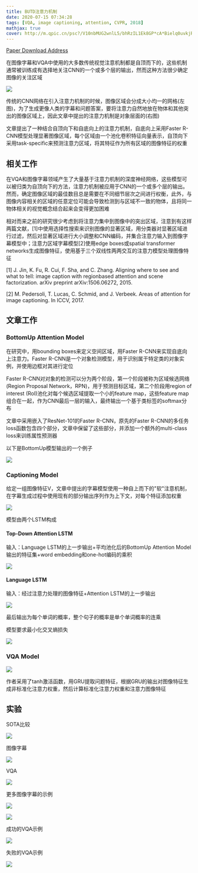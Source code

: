 ```yaml
---
title: BUTD注意力机制
date: 2020-07-15 07:34:28
tags: [VQA, image captioning, attention, CVPR, 2018]
mathjax: true
cover: http://m.qpic.cn/psc?/V10nbMUG2wnlL5/bhRzIL1Ek8GP*cA*Bielq0uvkjRVmODj5kVw47pZv14JErrcvQ3sagy7.co93Aekbjlk6Rr1KAXvMmzcQLJktQ!!/b&bo=QAaEAwAAAAARB*E!&rf=viewer_4
---
```

[Paper Download Address](https://arxiv.org/abs/1707.07998)

在图像字幕和VQA中使用的大多数传统视觉注意机制都是自顶而下的，这些机制通常被训练成有选择地关注CNN的一个或多个层的输出，然而这种方法很少确定图像的关注区域

![](http://m.qpic.cn/psc?/V10nbMUG3EIcUi/bhRzIL1Ek8GP*cA*Bielq6tcRJI2I2*XX5AMqhtIa4v7900rKtRicdjTwV91NS4oIxfLklJKtnbd5rB*A.Q7CA!!/b&bo=KwKhAQAAAAADB6s!&rf=viewer_4)

传统的CNN网络在引入注意力机制的时候，图像区域会分成大小均一的网格(左图)，为了生成更像人类的字幕和问题答案，要将注意力自然地放在物体和其他突出的图像区域上，因此文章中提出的注意力机制是对象层面的(右图)

文章提出了一种结合自顶向下和自底向上的注意力机制，自底向上采用Faster R-CNN模型处理显著图像区域，每个区域由一个池化卷积特征向量表示，自顶向下采用task-specific来预测注意力区域，将其特征作为所有区域的图像特征的权重

## 相关工作

在VQA和图像字幕领域产生了大量基于注意力机制的深度神经网络，这些模型可以被归类为自顶向下的方法，注意力机制被应用于CNN的一个或多个层的输出。然而，确定图像区域的最佳数目总是需要在不同细节层次之间进行权衡，此外，与图像内容相关的区域的任意定位可能会导致检测到与区域不一致的物体，且将同一物体相关的视觉概念结合起来会变得更加困难

相对而来之前的研究很少考虑到将注意力集中到图像中的突出区域，注意到有这样两篇文献，[1]中使用选择性搜索来识别图像的显著区域，用分类器对显著区域进行过滤，然后对显著区域进行大小调整和CNN编码，并集合注意力输入到图像字幕模型中；注意力区域字幕模型[2]使用edge boxes或spatial transformer networks生成图像特征，使用基于三个双线性两两交互的注意力模型处理图像特征

[1] J. Jin, K. Fu, R. Cui, F. Sha, and C. Zhang. Aligning where to see and what to tell: image caption with regionbased attention and scene factorization. arXiv preprint arXiv:1506.06272, 2015.

[2] M. Pedersoli, T. Lucas, C. Schmid, and J. Verbeek. Areas of attention for image captioning. In ICCV, 2017.

## 文章工作

### BottomUp Attention Model

在研究中，用bounding boxes来定义空间区域，用Faster R-CNN来实现自底向上注意力。Faster R-CNN是一个对象检测模型，用于识别属于特定类的对象实例，并使用边框对其进行定位

Faster R-CNN对对象的检测可以分为两个阶段，第一个阶段被称为区域候选网络(Region Proposal Network，RPN)，用于预测目标区域，第二个阶段用region of interest (RoI)池化对每个候选区域提取一个小的feature map，这些feature map组合在一起，作为CNN最后一层的输入，最终输出一个基于类标签的softmax分布

文章中采用嵌入了ResNet-101的Faster R-CNN，原先的Faster R-CNN的多任务loss函数包含四个部分，文章中保留了这些部分，并添加一个额外的multi-class loss来训练属性预测器

以下是BottomUp模型输出的一个例子

![](http://m.qpic.cn/psc?/V10nbMUG3EIcUi/BmgsQzVq*GNja8O.UNZvUWJIMtCeeaL4tiw6OCZnA9Qptoa9yrG4vdHaLfBo2ezpFhBxa.brlc6n2sdcvYdEVJMhg4GLJTrTLNxxFmEXdrw!/b&bo=AgIUAwAAAAADR3U!&rf=viewer_4)

### Captioning Model

给定一组图像特征V，文章中提出的字幕模型使用一种自上而下的"软"注意机制，在字幕生成过程中使用现有的部分输出序列作为上下文，对每个特征添加权重

![](http://m.qpic.cn/psc?/V10nbMUG3EIcUi/BmgsQzVq*GNja8O.UNZvUfQPp6V0zFyAgU1.8b0NQs*W.u08mYTs3KZo2VrKeoKqmHvef.PiEHU*SPQWWP1vhX.5gK1g.87a3V3Kl5xxM7c!/b&bo=4QE7AQAAAAADF.g!&rf=viewer_4)

模型由两个LSTM构成

#### Top-Down Attention LSTM

输入：Language LSTM的上一步输出+平均池化后的BottomUp Attention Model输出的特征集+word embedding和one-hot编码的乘积

![](http://m.qpic.cn/psc?/V10nbMUG3EIcUi/BmgsQzVq*GNja8O.UNZvUbI8FpYpLVyIPopMt7ZgYNQVjQpXPFRCXRiwJJYRLq.AW3*xDb9cM*fOo5v16EfxxH6w1cIFAA2In3M4zuupQtY!/b&bo=2QAuAAAAAAADF8U!&rf=viewer_4)

#### Language LSTM

输入：经过注意力处理的图像特征+Attention LSTM的上一步输出

![](http://m.qpic.cn/psc?/V10nbMUG3EIcUi/BmgsQzVq*GNja8O.UNZvUYUqtP3H7nbXH7wAEHsUWjaBS3AcBuRW0SdRsnvn*qFbmthgf3P3N4SKswOKZtmx0ao0o16SSC9uSmWP4nhrCEA!/b&bo=kQAyAAAAAAADF5E!&rf=viewer_4)

最后输出为每个单词的概率，整个句子的概率是单个单词概率的连乘

模型要求最小化交叉熵损失

![](http://m.qpic.cn/psc?/V10nbMUG3EIcUi/BmgsQzVq*GNja8O.UNZvUV5jbpCOxicLeKy73c40BeuNsEi5i4ZNSQz6A3Mab*E4YbEZW24KWsD0BgYeFJ.2XJn0g9HGjGk3fyYe*4jwuKI!/b&bo=WgFJAAAAAAADFyA!&rf=viewer_4)

### VQA Model

![](http://m.qpic.cn/psc?/V10nbMUG3EIcUi/BmgsQzVq*GNja8O.UNZvUZ6oK5SG4wdii7dmk3Ebx9ChMMza0U5CRAkW2hZZtotM7pEXPZ5YPTSWyPERnVHKcrarFzWSGky1D091KKHMJcU!/b&bo=MAT1AAAAAAADF*M!&rf=viewer_4)

作者采用了tanh激活函数，用GRU提取问题特征，根据GRU的输出对图像特征生成非标准化注意力权重，然后计算标准化注意力权重和注意力图像特征

## 实验

SOTA比较

![](http://m.qpic.cn/psc?/V10nbMUG3EIcUi/BmgsQzVq*GNja8O.UNZvUTvVd.3d*f.TknK69sMZfH7W2dpcf6xD9Er8dqmVV4oEqLAY*z1Q3FRqNnVUDjf54CB3TY8Oto70tLIYvtNeiBQ!/b&bo=dgQYAQAAAAADF1k!&rf=viewer_4)

图像字幕

![](http://m.qpic.cn/psc?/V10nbMUG3EIcUi/BmgsQzVq*GNja8O.UNZvUTTBTJxQz49pt1jZGxM4W96jYENA43NmmKGqGD6SuosJ9DBYkQN2JJ434.Kgeklt0Lgq.MY1c5mQt9*s42AZ*DE!/b&bo=gwRwAQAAAAADN.Q!&rf=viewer_4)

VQA

![](http://m.qpic.cn/psc?/V10nbMUG3EIcUi/BmgsQzVq*GNja8O.UNZvUXFSUBfh5AyXSQdorVpWTLT.mbC7XLVCbJ1TPE2RFZtaFmnEu4oe0rBqbywssDmMp0mtB72.DLvqCYjwl7uZHaY!/b&bo=MwIKAQAAAAADJzg!&rf=viewer_4)

更多图像字幕的示例

![](http://m.qpic.cn/psc?/V10nbMUG3EIcUi/BmgsQzVq*GNja8O.UNZvUcOS2KrKBcKnLnh0Y*XVkKf7TZFaOqEIkZ438mMv7VrquWvM97MLH4s64wGQTIaYkU1r5Pll*GifMWsPlnEQa8c!/b&bo=IgKfAgAAAAADN68!&rf=viewer_4)

![](http://m.qpic.cn/psc?/V10nbMUG3EIcUi/BmgsQzVq*GNja8O.UNZvUdbj8DT5fhvKvmBH7qh2MHuidp3h8sLseodMSm7CTAKU2Y14paQc16Lw.9vxUEkEFIOUG9MgzNzVeDlEmgaoIE8!/b&bo=GAJEAgAAAAADN04!&rf=viewer_4)

成功的VQA示例

![](http://m.qpic.cn/psc?/V10nbMUG3EIcUi/BmgsQzVq*GNja8O.UNZvUc5vZki6z0*ycE4wyKg*GJ6wx0iy4anFXv22xGrC*ObV33jgDk0cJuo998AykqQWFjRYuRXKt7LS48U3B7nX0qA!/b&bo=DQJWAgAAAAADN0k!&rf=viewer_4)

失败的VQA示例

![](http://m.qpic.cn/psc?/V10nbMUG3EIcUi/BmgsQzVq*GNja8O.UNZvUU0.x*6O*lrry9AZFFtAWCBJYgnT6TVTdF7SgBLTMZ*ijbmINtI*E7JwZvYJkALIXfmeif3KYhXOPSF8H2RA9fs!/b&bo=AQN6AgAAAAADRxg!&rf=viewer_4)




